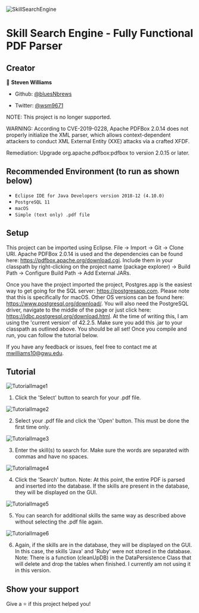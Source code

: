 ![SkillSearchEngine](https://github.com/bluesNbrews/SkillSearchEngine/blob/master/img/readmeTitleImg.png)

# Skill Search Engine - Fully Functional PDF Parser

## Creator

👤 **Steven Williams**

* Github: [@bluesNbrews](https://github.com/bluesNbrews)

* Twitter: [@wsm9671](https://twitter.com/wsm9671)

NOTE: This project is no longer supported. 

WARNING: According to CVE-2019-0228, Apache PDFBox 2.0.14 does not properly initialize the XML parser, which allows context-dependent attackers to conduct XML External Entity (XXE) attacks via a crafted XFDF.

Remediation: Upgrade org.apache.pdfbox:pdfbox to version 2.0.15 or later.

## Recommended Environment (to run as shown below)

* `Eclipse IDE for Java Developers version 2018-12 (4.10.0)`
* `PostgreSQL 11`
* `macOS`
* `Simple (text only) .pdf file`

## Setup

This project can be imported using Eclipse. File -> Import -> Git -> Clone URI.
Apache PDFBox 2.0.14 is used and the dependencies can be found here: https://pdfbox.apache.org/download.cgi. 
Include them in your classpath by right-clicking on the project name (package explorer) -> Build Path -> Configure Build Path -> Add External JARs. 

Once you have the project imported the project, Postgres.app is the easiest way to get going for the SQL server: https://postgresapp.com. Please note that this is specifically for macOS. Other OS versions can be found here: https://www.postgresql.org/download/. You will also need the PostgreSQL driver, navigate to the middle of the page or just click here: https://jdbc.postgresql.org/download.html. At the time of writing this, I am using the 'current version' of 42.2.5. Make sure you add this .jar to your classpath as outlined above. You should be all set! Once you compile and run, you can follow the tutorial below. 

If you have any feedback or issues, feel free to contact me at mwilliams10@gwu.edu.

## Tutorial

![TutorialImage1](https://github.com/bluesNbrews/SkillSearchEngine/blob/master/img/userGuide1.png)

1) Click the 'Select' button to search for your .pdf file.

![TutorialImage2](https://github.com/bluesNbrews/SkillSearchEngine/blob/master/img/userGuide2.png)

2) Select your .pdf file and click the 'Open' button. This must be done the first time only.

![TutorialImage3](https://github.com/bluesNbrews/SkillSearchEngine/blob/master/img/userGuide3.png)

3) Enter the skill(s) to search for. Make sure the words are separated with commas and have no spaces. 

![TutorialImage4](https://github.com/bluesNbrews/SkillSearchEngine/blob/master/img/userGuide4.png)

4) Click the 'Search' button. Note: At this point, the entire PDF is parsed and inserted into the database. If the skills are present in the database, they will be displayed on the GUI.

![TutorialImage5](https://github.com/bluesNbrews/SkillSearchEngine/blob/master/img/userGuide5.png)

5) You can search for additional skills the same way as described above without selecting the .pdf file again. 

![TutorialImage6](https://github.com/bluesNbrews/SkillSearchEngine/blob/master/img/userGuide6.png)

6) Again, if the skills are in the database, they will be displayed on the GUI. In this case, the skills 'Java' and 'Ruby' were not stored in the database. Note: There is a function (cleanUpDB) in the DataPersistence Class that will delete and drop the tables when finished. I currently am not using it in this version. 

## Show your support

Give a ⭐️ if this project helped you!



